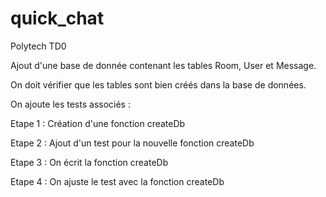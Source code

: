 # quick_chat
Polytech TD0

Ajout d'une base de donnée contenant les tables Room, User et Message.

On doit vérifier que les tables sont bien créés dans la base de données.

On ajoute les tests associés :

Etape 1 : Création d'une fonction createDb

Etape 2 : Ajout d'un test pour la nouvelle fonction createDb

Etape 3 : On écrit la fonction createDb

Etape 4 : On ajuste le test avec la fonction createDb

